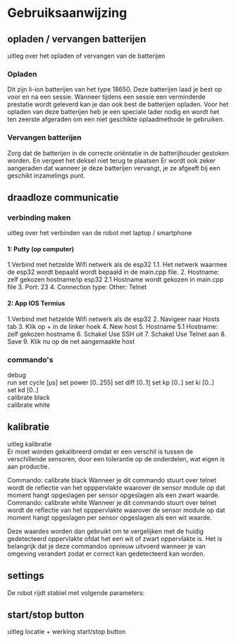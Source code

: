 # Gebruiksaanwijzing

## opladen / vervangen batterijen
uitleg over het opladen of vervangen van de batterijen

### Opladen
Dit zijn li-ion batterijen van het type 18650.
Deze batterijen laad je best op voor en na een sessie.
Wanneer tijdens een sessie een verminderde prestatie wordt geleverd kan je dan ook best de batterijen opladen.
Voor het opladen van deze batterijen heb je een speciale lader nodig en wordt het ten zeerste afgeraden om een niet geschikte oplaadmethode te gebruiken.

### Vervangen batterijen
Zorg dat de batterijen in de correcte oriëntatie in de batterijhouder gestoken worden. En vergeet het deksel niet terug te plaatsen
Er wordt ook zeker aangeraden dat wanneer je deze batterijen vervangt, je ze afgeeft bij een geschikt inzamelings punt.


## draadloze communicatie
### verbinding maken
uitleg over het verbinden van de robot met laptop / smartphone
#### 1: Putty (op computer)
1.Verbind met hetzelde Wifi netwerk als de esp32
1.1. Het netwerk waarmee de esp32 wordt bepaald wordt bepaald in de main.cpp file.
2. Hostname: zelf gekozen hostname/ip esp32
2.1 Hostname wordt gekozen in main.cpp file
3. Port:  23
4. Connection type: Other: Telnet
#### 2: App IOS Termius
1.Verbind met hetzelde Wifi netwerk als de esp32
2. Navigeer naar Hosts tab
3. Klik op + in de linker hoek
4. New host
5. Hostname 
5.1 Hostname: zelf gekozen hostname 
6. Schakel Use SSH uit
7. Schakel Use Telnet aan
8. Save 
9. Klik nu op de net aangemaakte host

### commando's
debug  
run
set cycle [µs]
set power [0..255]
set diff [0..1] 
set kp [0..]
set ki [0..]  
set kd [0..]  
calibrate black  
calibrate white  

## kalibratie
uitleg kalibratie  
Er moet worden gekalibreerd omdat er een verschil is tussen de verschillende sensoren, door een tolerantie op de onderdelen, wat eigen is aan productie.

Commando: calibrate black
Wanneer je dit commando stuurt over telnet wordt de reflectie van het opppervlakte waarover de sensor module op dat moment hangt opgeslagen
per sensor opgeslagen als een zwart waarde.
Commando: calibrate white
Wanneer je dit commando stuurt over telnet wordt de reflectie van het opppervlakte waarover de sensor module op dat moment hangt opgeslagen
per sensor opgeslagen als een wit waarde.

Deze waardes worden dan gebruikt om te vergelijken met de huidig gedetecteerd oppervlakte ofdat het een wit of zwart oppervlakte is.
Het is belangrijk dat je deze commandos opnieuw uitvoerd wanneer je van omgeving verandert zodat er correct kan gedetecteerd kan worden.

## settings
De robot rijdt stabiel met volgende parameters:  

## start/stop button
uitleg locatie + werking start/stop button
